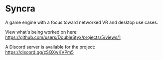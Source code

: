 # Syncra

A game engine with a focus toward networked VR and desktop use cases.

View what's being worked on here: https://github.com/users/DoubleStyx/projects/5/views/1

A Discord server is available for the project: https://discord.gg/zSQXwKVPm5
